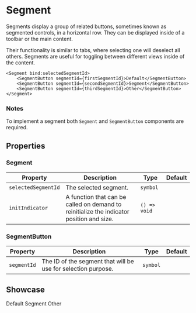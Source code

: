 <script lang="ts">
    import Segment from "$lib/components/Segment.svelte";
    import SegmentButton from "$lib/components/SegmentButton.svelte";

    let firstSegmentId = Symbol();
    let secondSegmentId = Symbol();
    let thirdSegmentId = Symbol();
    let selectedSegmentId = firstSegmentId;
</script>

# Segment

Segments display a group of related buttons, sometimes known as segmented controls, in a horizontal row. They can be displayed inside of a toolbar or the main content.

Their functionality is similar to tabs, where selecting one will deselect all others. Segments are useful for toggling between different views inside of the content.

```
<Segment bind:selectedSegmentId>
    <SegmentButton segmentId={firstSegmentId}>Default</SegmentButton>
    <SegmentButton segmentId={secondSegmentId}>Segment</SegmentButton>
    <SegmentButton segmentId={thirdSegmentId}>Other</SegmentButton>
</Segment>
```

### Notes

To implement a segment both `Segment` and `SegmentButton` components are required.

## Properties

### Segment

| Property            | Description                                                                              | Type         | Default |
| ------------------- | ---------------------------------------------------------------------------------------- | ------------ | ------- |
| `selectedSegmentId` | The selected segment.                                                                    | `symbol`     |         |
| `initIndicator`     | A function that can be called on demand to reinitialize the indicator position and size. | `() => void` |         |

### SegmentButton

| Property    | Description                                                   | Type     | Default |
| ----------- | ------------------------------------------------------------- | -------- | ------- |
| `segmentId` | The ID of the segment that will be use for selection purpose. | `symbol` |         |

## Showcase

<Segment bind:selectedSegmentId>
    <SegmentButton segmentId={firstSegmentId}>Default</SegmentButton>
    <SegmentButton segmentId={secondSegmentId}>Segment</SegmentButton>
    <SegmentButton segmentId={thirdSegmentId}>Other</SegmentButton>
</Segment>
